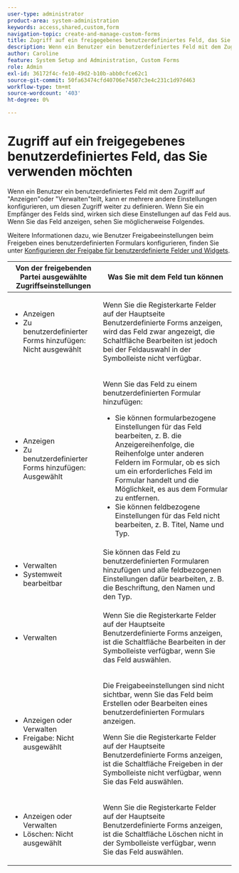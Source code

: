 ```yaml
---
user-type: administrator
product-area: system-administration
keywords: access,shared,custom,form
navigation-topic: create-and-manage-custom-forms
title: Zugriff auf ein freigegebenes benutzerdefiniertes Feld, das Sie verwenden möchten
description: Wenn ein Benutzer ein benutzerdefiniertes Feld mit dem Zugriff auf "Anzeigen"oder "Verwalten"teilt, kann er mehrere andere Einstellungen konfigurieren, um diesen Zugriff weiter zu definieren. Wenn Sie ein Empfänger des Felds sind, wirken sich diese Einstellungen auf das Feld aus. Wenn Sie das Feld anzeigen, sehen Sie möglicherweise Folgendes.
author: Caroline
feature: System Setup and Administration, Custom Forms
role: Admin
exl-id: 36172f4c-fe10-49d2-b10b-abb0cfce62c1
source-git-commit: 50fa63474cfd40706e74507c3e4c231c1d97d463
workflow-type: tm+mt
source-wordcount: '403'
ht-degree: 0%

---
```


# Zugriff auf ein freigegebenes benutzerdefiniertes Feld, das Sie verwenden möchten

Wenn ein Benutzer ein benutzerdefiniertes Feld mit dem Zugriff auf &quot;Anzeigen&quot;oder &quot;Verwalten&quot;teilt, kann er mehrere andere Einstellungen konfigurieren, um diesen Zugriff weiter zu definieren. Wenn Sie ein Empfänger des Felds sind, wirken sich diese Einstellungen auf das Feld aus. Wenn Sie das Feld anzeigen, sehen Sie möglicherweise Folgendes.

Weitere Informationen dazu, wie Benutzer Freigabeeinstellungen beim Freigeben eines benutzerdefinierten Formulars konfigurieren, finden Sie unter [Konfigurieren der Freigabe für benutzerdefinierte Felder und Widgets](../../../administration-and-setup/customize-workfront/create-manage-custom-forms/configure-sharing-for-a-custom-field.md).

<table style="table-layout:auto"> 
 <col> 
 <col> 
 <thead> 
  <tr> 
   <th>Von der freigebenden Partei ausgewählte Zugriffseinstellungen</th> 
   <th>Was Sie mit dem Feld tun können</th> 
  </tr> 
 </thead> 
 <tbody> 
  <tr> 
   <td> 
    <ul> 
     <li>Anzeigen</li> 
     <li>Zu benutzerdefinierter Forms hinzufügen: Nicht ausgewählt</li> 
    </ul> </td> 
   <td> <p>Wenn Sie die Registerkarte Felder auf der Hauptseite Benutzerdefinierte Forms anzeigen, wird das Feld zwar angezeigt, die Schaltfläche Bearbeiten ist jedoch bei der Feldauswahl in der Symbolleiste nicht verfügbar.</p> </td> 
  </tr> 
  <tr> 
   <td> 
    <ul> 
     <li>Anzeigen</li> 
     <li>Zu benutzerdefinierter Forms hinzufügen: Ausgewählt</li> 
    </ul> </td> 
   <td> <p>Wenn Sie das Feld zu einem benutzerdefinierten Formular hinzufügen:</p> 
    <ul> 
     <li>Sie können formularbezogene Einstellungen für das Feld bearbeiten, z. B. die Anzeigereihenfolge, die Reihenfolge unter anderen Feldern im Formular, ob es sich um ein erforderliches Feld im Formular handelt und die Möglichkeit, es aus dem Formular zu entfernen.</li> 
     <li>Sie können feldbezogene Einstellungen für das Feld nicht bearbeiten, z. B. Titel, Name und Typ.</li> 
    </ul> </td> 
  </tr> 
  <tr> 
   <td> 
    <ul> 
     <li>Verwalten</li> 
     <li>Systemweit bearbeitbar</li> 
    </ul> </td> 
   <td>Sie können das Feld zu benutzerdefinierten Formularen hinzufügen und alle feldbezogenen Einstellungen dafür bearbeiten, z. B. die Beschriftung, den Namen und den Typ.</td> 
  </tr> 
  <tr> 
   <td> 
    <ul> 
     <li>Verwalten</li> 
    </ul> </td> 
   <td> <p>Wenn Sie die Registerkarte Felder auf der Hauptseite Benutzerdefinierte Forms anzeigen, ist die Schaltfläche Bearbeiten in der Symbolleiste verfügbar, wenn Sie das Feld auswählen.</p> </td> 
  </tr> 
  <tr> 
   <td> 
    <ul> 
     <li>Anzeigen oder Verwalten</li> 
     <li>Freigabe: Nicht ausgewählt</li> 
    </ul> </td> 
   <td> <p>Die Freigabeeinstellungen sind nicht sichtbar, wenn Sie das Feld beim Erstellen oder Bearbeiten eines benutzerdefinierten Formulars anzeigen.</p> <p>Wenn Sie die Registerkarte Felder auf der Hauptseite Benutzerdefinierte Forms anzeigen, ist die Schaltfläche Freigeben in der Symbolleiste nicht verfügbar, wenn Sie das Feld auswählen.</p> </td> 
  </tr> 
  <tr> 
   <td> 
    <ul> 
     <li>Anzeigen oder Verwalten</li> 
     <li>Löschen: Nicht ausgewählt</li> 
    </ul> </td> 
   <td> <p>Wenn Sie die Registerkarte Felder auf der Hauptseite Benutzerdefinierte Forms anzeigen, ist die Schaltfläche Löschen nicht in der Symbolleiste verfügbar, wenn Sie das Feld auswählen.</p> </td> 
  </tr> 
 </tbody> 
</table>
